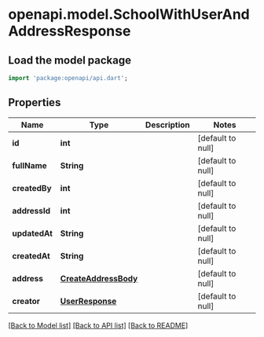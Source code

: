 # openapi.model.SchoolWithUserAndAddressResponse

## Load the model package
```dart
import 'package:openapi/api.dart';
```

## Properties
Name | Type | Description | Notes
------------ | ------------- | ------------- | -------------
**id** | **int** |  | [default to null]
**fullName** | **String** |  | [default to null]
**createdBy** | **int** |  | [default to null]
**addressId** | **int** |  | [default to null]
**updatedAt** | **String** |  | [default to null]
**createdAt** | **String** |  | [default to null]
**address** | [**CreateAddressBody**](CreateAddressBody.md) |  | [default to null]
**creator** | [**UserResponse**](UserResponse.md) |  | [default to null]

[[Back to Model list]](../README.md#documentation-for-models) [[Back to API list]](../README.md#documentation-for-api-endpoints) [[Back to README]](../README.md)


